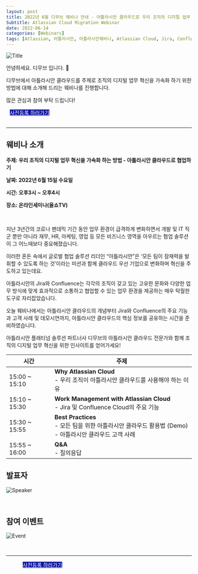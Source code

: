 ```yaml
---
layout: post
title: 2022년 6월 디무브 웨비나 안내 - 아틀라시안 클라우드로 우리 조직의 디지털 업무 혁신을 가속화 하는 방법
Subtitle: Atlassian Cloud Migration Webinar
date: 2022-06-14
categories: [Webinars]
tags: [Atlassian, 아틀라시안, 아틀라시안웨비나, Atlassian Cloud, Jira, Confluence, CloudMigration, Servertocloud, 클라우드마이그레이션, 아틀라시안클라우드, 디무브, Atlassianwebinar, 올쇼tv]
---
```



![Title](https://d15k2d11r6t6rl.cloudfront.net/public/users/Integrators/208d7955-33b5-4ad5-b739-82f8ce94ecac/8a9982ff7519604f01751c35c4ac0507/Atlassian%20Cloud_Title%20Banner_2.png)

안녕하세요. 디무브 입니다. 🎈 

디무브에서 아틀라시안 클라우드를 주제로 조직의 디지털 업무 혁신을 가속화 하기 위한 방법에 대해 소개해 드리는 웨비나를 진행합니다.

많은 관심과 참여 부탁 드립니다! 

<div class="btn_main_more mt40 mb_t_c" style="margin-left: 10px;">
      <a href="https://www.allshowtv.com/detail.html?idx=1042" style="background-color: #0711A1; color:white;">사전등록 하러가기</a>
		    </div>

<br/>       

---

## 웨비나 소개

**주제: 우리 조직의 디지털 업무 혁신을 가속화 하는 방법 - 아틀라시안 클라우드로 협업하기** <br/>

**날짜: 2022년 6월 15일 수요일** <br/>

**시간: 오후3시 ~ 오후4시** <br/>

**장소: 온라인세미나(올쇼TV)**

<br/>

지난 3년간의 코로나 팬데믹 기간 동안 업무 환경이 급격하게 변화하면서 개발 및 IT 직군 뿐만 아니라 재무, HR, 마케팅, 영업 등 모든 비즈니스 영역을 아우르는 협업 솔루션이 그 어느때보다 중요해졌습니다.

이러한 혼돈 속에서 글로벌 협업 솔루션 리더인 “아틀라시안”은 ‘모든 팀이 잠재력을 발휘할 수 있도록 하는 것’이라는 미션과 함께 클라우드 우선 기업으로 변화하며 혁신을 주도하고 있는데요.

아틀라시안의 Jira와 Confluence는 각각의 조직이 갖고 있는 고유한 문화와 다양한 업무 방식에 맞게 효과적으로 소통하고 협업할 수 있는 업무 환경을 제공하는 매우 탁월한 도구로 자리잡았습니다.

오늘 웨비나에서는 아틀라시안 클라우드의 개념부터 Jira와 Confluence의 주요 기능과 고객 사례 및 데모시연까지, 아틀라시안 클라우드의 핵심 정보를 공유하는 시간을 준비하였습니다.

아틀라시안 플래티넘 솔루션 파트너사 디무브의 아틀라시안 클라우드 전문가와 함께 조직의 디지털 업무 혁신을 위한 인사이트를 얻어가세요!



| 시간 | 주제 |
|---|---|
| 15:00 ~ 15:10 | **Why Atlassian Cloud** <br/> - 우리 조직이 아틀라시안 클라우드를 사용해야 하는 이유 |
| 15:10 ~ 15:30 | **Work Management with Atlassian Cloud** <br/> - Jira 및 Confluence Cloud의 주요 기능 |
| 15:30 ~ 15:55 | **Best Practices** <br/> - 모든 팀을 위한 아틀라시안 클라우드 활용법 (Demo) <br/> - 아틀라시안 클라우드 고객 사례 |
| 15:55 ~ 16:00 | **Q&A** <br/> - 질의응답 |


## 발표자  
![Speaker](https://d15k2d11r6t6rl.cloudfront.net/public/users/Integrators/208d7955-33b5-4ad5-b739-82f8ce94ecac/8a9982ff7519604f01751c35c4ac0507/Cloud%20Webinar_DM_Body_3.png)

<br/>

## 참여 이벤트
![Event](https://d15k2d11r6t6rl.cloudfront.net/public/users/Integrators/208d7955-33b5-4ad5-b739-82f8ce94ecac/8a9982ff7519604f01751c35c4ac0507/Atlassian%20Cloud_Event_220615.png)



<br/>

---

<div class="btn_main_more mt40 mb_t_c" style="margin-left: 45px;">
      <a href="https://www.allshowtv.com/detail.html?idx=1042" style="background-color: #0711A1; color:white;">사전등록 하러가기</a>
		    </div>

<br> 



